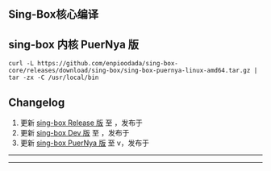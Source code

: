 ## Sing-Box核心编译

## sing-box 内核 PuerNya 版

```
curl -L https://github.com/enpioodada/sing-box-core/releases/download/sing-box/sing-box-puernya-linux-amd64.tar.gz | tar -zx -C /usr/local/bin
```

## Changelog <br/>

1. 更新 [sing-box Release 版](https://github.com/SagerNet/sing-box/tree/main) 至 ，发布于  <br/>
2. 更新 [sing-box Dev 版](https://github.com/SagerNet/sing-box/tree/dev) 至 ，发布于  <br/>
3. 更新 [sing-box PuerNya 版](https://github.com/PuerNya/sing-box/tree/building) 至 v，发布于

---



---

